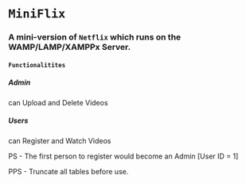 # `MiniFlix`

### A mini-version of ```Netflix``` which runs on the WAMP/LAMP/XAMPPx Server.



#### ```Functionalitites```       

##### Admin 
can Upload and Delete Videos

##### Users
can Register and Watch Videos

PS - The first person to register would become an Admin [User ID = 1]

PPS - Truncate all tables before use.
            
      
     
